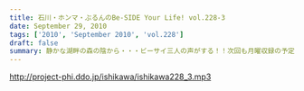 ```yaml
---
title: 石川・ホンマ・ぶるんのBe-SIDE Your Life! vol.228-3
date: September 29, 2010
tags: ['2010', 'September 2010', 'vol.228']
draft: false
summary: 静かな湖畔の森の陰から・・・ビーサイ三人の声がする！！次回も月曜収録の予定～～なのですがっ！三連休最後の日にはたして三人は無事に帰ってこれるのか！？！？これが問題。なにしろ昨年は１１時間かかってますから。NAMAE
---
```


http://project-phi.ddo.jp/ishikawa/ishikawa228_3.mp3